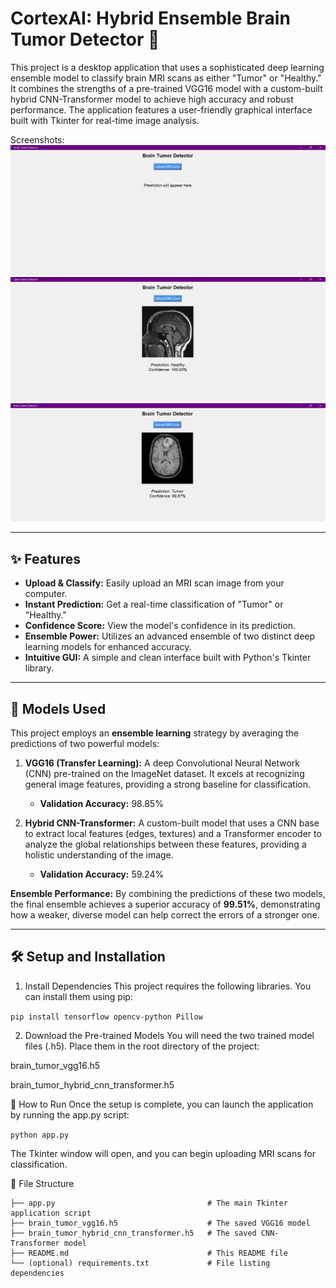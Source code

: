 # CortexAI: Hybrid Ensemble Brain Tumor Detector 🧠

This project is a desktop application that uses a sophisticated deep learning ensemble model to classify brain MRI scans as either "Tumor" or "Healthy." It combines the strengths of a pre-trained VGG16 model with a custom-built hybrid CNN-Transformer model to achieve high accuracy and robust performance. The application features a user-friendly graphical interface built with Tkinter for real-time image analysis.


Screenshots:
![App Screenshot](/app_images/bt1.png)
![App Screenshot](/app_images/bt2.png)
![App Screenshot](/app_images/bt3.png)

---

## ✨ Features

- **Upload & Classify:** Easily upload an MRI scan image from your computer.
- **Instant Prediction:** Get a real-time classification of "Tumor" or "Healthy."
- **Confidence Score:** View the model's confidence in its prediction.
- **Ensemble Power:** Utilizes an advanced ensemble of two distinct deep learning models for enhanced accuracy.
- **Intuitive GUI:** A simple and clean interface built with Python's Tkinter library.

---

## 🤖 Models Used

This project employs an **ensemble learning** strategy by averaging the predictions of two powerful models:

1.  **VGG16 (Transfer Learning):** A deep Convolutional Neural Network (CNN) pre-trained on the ImageNet dataset. It excels at recognizing general image features, providing a strong baseline for classification.
    - **Validation Accuracy:** 98.85%

2.  **Hybrid CNN-Transformer:** A custom-built model that uses a CNN base to extract local features (edges, textures) and a Transformer encoder to analyze the global relationships between these features, providing a holistic understanding of the image.
    - **Validation Accuracy:** 59.24%

**Ensemble Performance:**
By combining the predictions of these two models, the final ensemble achieves a superior accuracy of **99.51%**, demonstrating how a weaker, diverse model can help correct the errors of a stronger one.

---

## 🛠️ Setup and Installation

1. Install Dependencies
This project requires the following libraries. You can install them using pip:

```pip install tensorflow opencv-python Pillow```

2. Download the Pre-trained Models
You will need the two trained model files (.h5). Place them in the root directory of the project:

brain_tumor_vgg16.h5

brain_tumor_hybrid_cnn_transformer.h5

🚀 How to Run
Once the setup is complete, you can launch the application by running the app.py script:

```python app.py```

The Tkinter window will open, and you can begin uploading MRI scans for classification.

📂 File Structure
```
├── app.py                                  # The main Tkinter application script
├── brain_tumor_vgg16.h5                    # The saved VGG16 model
├── brain_tumor_hybrid_cnn_transformer.h5   # The saved CNN-Transformer model
├── README.md                               # This README file
└── (optional) requirements.txt             # File listing dependencies
```
